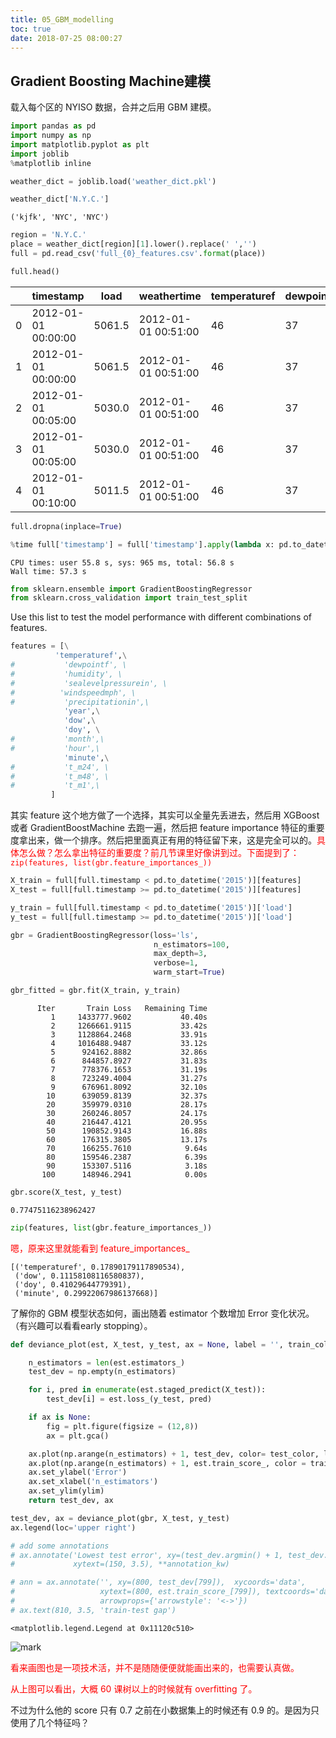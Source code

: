 ```yaml
---
title: 05_GBM_modelling
toc: true
date: 2018-07-25 08:00:27
---
```


## Gradient Boosting Machine建模

载入每个区的 NYISO 数据，合并之后用 GBM 建模。


```python
import pandas as pd
import numpy as np
import matplotlib.pyplot as plt
import joblib
%matplotlib inline
```


```python
weather_dict = joblib.load('weather_dict.pkl')
```


```python
weather_dict['N.Y.C.']
```

```
('kjfk', 'NYC', 'NYC')
```




```python
region = 'N.Y.C.'
place = weather_dict[region][1].lower().replace(' ','')
full = pd.read_csv('full_{0}_features.csv'.format(place))
```


```python
full.head()
```


|      | timestamp           | load   | weathertime         | temperaturef | dewpointf | humidity | sealevelpressurein | winddirection | windspeedmph | precipitationin | dow  | doy  | day  | month | year | hour | minute | t_m24  | t_m48  | tdif |
| ---- | ------------------- | ------ | ------------------- | ------------ | --------- | -------- | ------------------ | ------------- | ------------ | --------------- | ---- | ---- | ---- | ----- | ---- | ---- | ------ | ------ | ------ | ---- |
| 0    | 2012-01-01 00:00:00 | 5061.5 | 2012-01-01 00:51:00 | 46           | 37        | 71       | 30.04              | WNW           | 10.4         | 0               | 6    | 1    | 1    | 1     | 2012 | 0    | 0      | 5061.5 | 5061.5 | 0    |
| 1    | 2012-01-01 00:00:00 | 5061.5 | 2012-01-01 00:51:00 | 46           | 37        | 71       | 30.04              | WNW           | 10.4         | 0               | 6    | 1    | 1    | 1     | 2012 | 0    | 0      | 5061.5 | 5061.5 | 0    |
| 2    | 2012-01-01 00:05:00 | 5030.0 | 2012-01-01 00:51:00 | 46           | 37        | 71       | 30.04              | WNW           | 10.4         | 0               | 6    | 1    | 1    | 1     | 2012 | 0    | 5      | 5030.0 | 5030.0 | 0    |
| 3    | 2012-01-01 00:05:00 | 5030.0 | 2012-01-01 00:51:00 | 46           | 37        | 71       | 30.04              | WNW           | 10.4         | 0               | 6    | 1    | 1    | 1     | 2012 | 0    | 5      | 5030.0 | 5030.0 | 0    |
| 4    | 2012-01-01 00:10:00 | 5011.5 | 2012-01-01 00:51:00 | 46           | 37        | 71       | 30.04              | WNW           | 10.4         | 0               | 6    | 1    | 1    | 1     | 2012 | 0    | 10     | 5011.5 | 5011.5 | 0    |





```python
full.dropna(inplace=True)
```


```python
%time full['timestamp'] = full['timestamp'].apply(lambda x: pd.to_datetime(x))
```

```
CPU times: user 55.8 s, sys: 965 ms, total: 56.8 s
Wall time: 57.3 s
```



```python
from sklearn.ensemble import GradientBoostingRegressor
from sklearn.cross_validation import train_test_split
```

Use this list to test the model performance with different combinations of features.


```python
features = [\
          'temperaturef',\
#           'dewpointf', \
#           'humidity', \
#           'sealevelpressurein', \
#          'windspeedmph', \
#           'precipitationin',\
            'year',\
            'dow',\
            'doy', \
#           'month',\
#           'hour',\
            'minute',\
#           't_m24', \
#           't_m48', \
#           't_m1',\
         ]
```

其实  feature 这个地方做了一个选择，其实可以全量先丢进去，然后用 XGBoost 或者 GradientBoostMachine 去跑一遍，然后把 feature importance 特征的重要度拿出来，做一个排序。然后把里面真正有用的特征留下来，这是完全可以的。<span style="color:red;">具体怎么做？怎么拿出特征的重要度？前几节课里好像讲到过。下面提到了：`zip(features, list(gbr.feature_importances_))`</span>


```python
X_train = full[full.timestamp < pd.to_datetime('2015')][features]
X_test = full[full.timestamp >= pd.to_datetime('2015')][features]

y_train = full[full.timestamp < pd.to_datetime('2015')]['load']
y_test = full[full.timestamp >= pd.to_datetime('2015')]['load']
```


```python
gbr = GradientBoostingRegressor(loss='ls',
                                n_estimators=100,
                                max_depth=3,
                                verbose=1,
                                warm_start=True)
```


```python
gbr_fitted = gbr.fit(X_train, y_train)
```

```
      Iter       Train Loss   Remaining Time
         1     1433777.9602           40.40s
         2     1266661.9115           33.42s
         3     1128864.2468           33.91s
         4     1016488.9487           33.12s
         5      924162.8882           32.86s
         6      844857.8927           31.83s
         7      778376.1653           31.19s
         8      723249.4004           31.27s
         9      676961.8092           32.10s
        10      639059.8139           32.37s
        20      359979.0310           28.17s
        30      260246.8057           24.17s
        40      216447.4121           20.95s
        50      190852.9143           16.88s
        60      176315.3805           13.17s
        70      166255.7610            9.64s
        80      159546.2387            6.39s
        90      153307.5116            3.18s
       100      148946.2941            0.00s
```



```python
gbr.score(X_test, y_test)
```




```
0.77475116238962427
```




```python
zip(features, list(gbr.feature_importances_))
```

<span style="color:red;">嗯，原来这里就能看到 feature_importances_ </span>

```
[('temperaturef', 0.17890179117890534),
 ('dow', 0.11158108116580837),
 ('doy', 0.41029644779391),
 ('minute', 0.29922067986137668)]
```



了解你的 GBM 模型状态如何，画出随着 estimator 个数增加 Error 变化状况。（有兴趣可以看看early stopping）。


```python
def deviance_plot(est, X_test, y_test, ax = None, label = '', train_color='#2c7bb6', test_color = '#d7191c', alpha= 1.0, ylim = (0,1000000)):

    n_estimators = len(est.estimators_)
    test_dev = np.empty(n_estimators)

    for i, pred in enumerate(est.staged_predict(X_test)):
        test_dev[i] = est.loss_(y_test, pred)

    if ax is None:
        fig = plt.figure(figsize = (12,8))
        ax = plt.gca()

    ax.plot(np.arange(n_estimators) + 1, test_dev, color= test_color, label = 'Test %s' % label, linewidth=2, alpha=alpha)
    ax.plot(np.arange(n_estimators) + 1, est.train_score_, color = train_color, label= 'Train %s' % label, linewidth=2, alpha=alpha)
    ax.set_ylabel('Error')
    ax.set_xlabel('n_estimators')
    ax.set_ylim(ylim)
    return test_dev, ax

test_dev, ax = deviance_plot(gbr, X_test, y_test)
ax.legend(loc='upper right')

# add some annotations
# ax.annotate('Lowest test error', xy=(test_dev.argmin() + 1, test_dev.min() + 0.02),
#             xytext=(150, 3.5), **annotation_kw)

# ann = ax.annotate('', xy=(800, test_dev[799]),  xycoords='data',
#                   xytext=(800, est.train_score_[799]), textcoords='data',
#                   arrowprops={'arrowstyle': '<->'})
# ax.text(810, 3.5, 'train-test gap')
```




```
<matplotlib.legend.Legend at 0x11120c510>
```



![mark](http://images.iterate.site/blog/image/180725/fmBgDfFb17.png?imageslim)



<span style="color:red;">看来画图也是一项技术活，并不是随随便便就能画出来的，也需要认真做。</span>

<span style="color:red;">从上图可以看出，大概 60 课树以上的时候就有 overfitting 了。</span>


不过为什么他的 score 只有 0.7 之前在小数据集上的时候还有 0.9 的。是因为只使用了几个特征吗？
